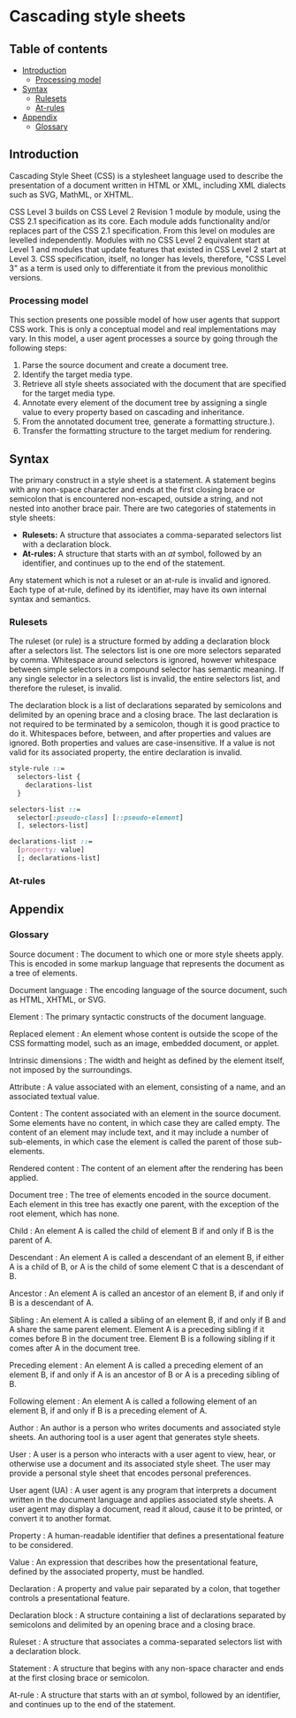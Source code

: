 # Cascading style sheets

<!-- omit in toc -->
## Table of contents

- [Introduction](#introduction)
  - [Processing model](#processing-model)
- [Syntax](#syntax)
  - [Rulesets](#rulesets)
  - [At-rules](#at-rules)
- [Appendix](#appendix)
  - [Glossary](#glossary)

<!-- general information about CSS that does not fall into any subcategory -->
## Introduction

Cascading Style Sheet (CSS) is a stylesheet language used to describe the presentation of a document written in HTML or XML, including XML dialects such as SVG, MathML, or XHTML.

CSS Level 3 builds on CSS Level 2 Revision 1 module by module, using the CSS 2.1 specification as its core. Each module adds functionality and/or replaces part of the CSS 2.1 specification. From this level on modules are levelled independently. Modules with no CSS Level 2 equivalent start at Level 1 and modules that update features that existed in CSS Level 2 start at Level 3. CSS specification, itself, no longer has levels, therefore, "CSS Level 3" as a term is used only to differentiate it from the previous monolithic versions.

### Processing model

This section presents one possible model of how user agents that support CSS work. This is only a conceptual model and real implementations may vary. In this model, a user agent processes a source by going through the following steps:

1. Parse the source document and create a document tree.
2. Identify the target media type.
3. Retrieve all style sheets associated with the document that are specified for the target media type.
4. Annotate every element of the document tree by assigning a single value to every property based on cascading and inheritance.
5. From the annotated document tree, generate a formatting structure.).
6. Transfer the formatting structure to the target medium for rendering. 

<!-- Syntactical constructs for rulesets and at-rules with general validation information -->
## Syntax

The primary construct in a style sheet is a statement. A statement begins with any non-space character and ends at the first closing brace or semicolon that is encountered non-escaped, outside a string, and not nested into another brace pair. There are two categories of statements in style sheets:

- **Rulesets:** A structure that associates a comma-separated selectors list with a declaration block.
- **At-rules:** A structure that starts with an _at_ symbol, followed by an identifier, and continues up to the end of the statement.

Any statement which is not a ruleset or an at-rule is invalid and ignored. Each type of at-rule, defined by its identifier, may have its own internal syntax and semantics.

### Rulesets

The ruleset (or rule) is a structure formed by adding a declaration block after a selectors list. The selectors list is one ore more selectors separated by comma. Whitespace around selectors is ignored, however whitespace between simple selectors in a compound selector has semantic meaning. If any single selector in a selectors list is invalid, the entire selectors list, and therefore the ruleset, is invalid.

The declaration block is a list of declarations separated by semicolons and delimited by an opening brace and a closing brace. The last declaration is not required to be terminated by a semicolon, though it is good practice to do it. Whitespaces before, between, and after properties and values are ignored. Both properties and values are case-insensitive. If a value is not valid for its associated property, the entire declaration is invalid.

```css
style-rule ::=
  selectors-list {
    declarations-list
  }

selectors-list ::=
  selector[:pseudo-class] [::pseudo-element]
  [, selectors-list]

declarations-list ::=
  [property: value]
  [; declarations-list]
```

### At-rules

<!-- TODO: Add introduction and syntax information -->


## Appendix

### Glossary

Source document
 : The document to which one or more style sheets apply. This is encoded in some markup language that represents the document as a tree of elements.

Document language
 : The encoding language of the source document, such as HTML, XHTML, or SVG.

Element
 : The primary syntactic constructs of the document language.

Replaced element
 : An element whose content is outside the scope of the CSS formatting model, such as an image, embedded document, or applet.

Intrinsic dimensions
 : The width and height as defined by the element itself, not imposed by the surroundings.

Attribute
 : A value associated with an element, consisting of a name, and an associated textual value. 

Content
 : The content associated with an element in the source document. Some elements have no content, in which case they are called empty. The content of an element may include text, and it may include a number of sub-elements, in which case the element is called the parent of those sub-elements. 

Rendered content
 : The content of an element after the rendering has been applied.

Document tree
 : The tree of elements encoded in the source document. Each element in this tree has exactly one parent, with the exception of the root element, which has none.

Child
 : An element A is called the child of element B if and only if B is the parent of A.

Descendant
 : An element A is called a descendant of an element B, if either A is a child of B, or A is the child of some element C that is a descendant of B.

Ancestor
 : An element A is called an ancestor of an element B, if and only if B is a descendant of A.

Sibling
 : An element A is called a sibling of an element B, if and only if B and A share the same parent element. Element A is a preceding sibling if it comes before B in the document tree. Element B is a following sibling if it comes after A in the document tree.

Preceding element
 : An element A is called a preceding element of an element B, if and only if A is an ancestor of B or A is a preceding sibling of B.

Following element
 : An element A is called a following element of an element B, if and only if B is a preceding element of A.

Author
 : An author is a person who writes documents and associated style sheets. An authoring tool is a user agent that generates style sheets.

User
 : A user is a person who interacts with a user agent to view, hear, or otherwise use a document and its associated style sheet. The user may provide a personal style sheet that encodes personal preferences.

User agent (UA)
 : A user agent is any program that interprets a document written in the document language and applies associated style sheets. A user agent may display a document, read it aloud, cause it to be printed, or convert it to another format.

Property
 : A human-readable identifier that defines a presentational feature to be considered.

Value
 : An expression that describes how the presentational feature, defined by the associated property, must be handled.

Declaration
 : A property and value pair separated by a colon, that together controls a presentational feature.

Declaration block
 : A structure containing a list of declarations separated by semicolons and delimited by an opening brace and a closing brace.

Ruleset
 : A structure that associates a comma-separated selectors list with a declaration block.

Statement
 : A structure that begins with any non-space character and ends at the first closing brace or semicolon.

At-rule
 : A structure that starts with an _at_ symbol, followed by an identifier, and continues up to the end of the statement.
